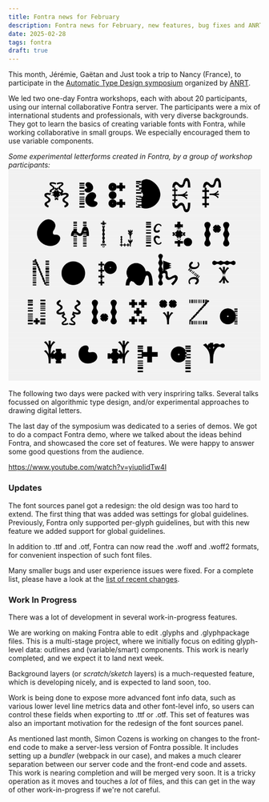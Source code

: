 ```yaml
---
title: Fontra news for February
description: Fontra news for February, new features, bug fixes and ANRT Automatic Type Design symposium
date: 2025-02-28
tags: fontra
draft: true
---
```

This month, Jérémie, Gaëtan and Just took a trip to Nancy (France), to participate in the [Automatic Type Design symposium](https://automatic-type-design.anrt-nancy.fr/colloques/automatic-type-design-3) organized by [ANRT](https://anrt-nancy.fr/en).

We led two one-day Fontra workshops, each with about 20 participants, using our internal collaborative Fontra server. The participants were a mix of international students and professionals, with very diverse backgrounds. They got to learn the basics of creating variable fonts with Fontra, while working collaborative in small groups. We especially encouraged them to use variable components.

_Some experimental letterforms created in Fontra, by a group of workshop participants:_
<img src="./workshopfontra.gif" alt="Screen recording of moving letterforms">


The following two days were packed with very inspriring talks. Several talks focussed on algorithmic type design, and/or experimental approaches to drawing digital letters.

The last day of the symposium was dedicated to a series of demos. We got to do a compact Fontra demo, where we talked about the ideas behind Fontra, and showcased the core set of features. We were happy to answer some good questions from the audience.

https://www.youtube.com/watch?v=yiupIidTw4I

### Updates

The font sources panel got a redesign: the old design was too hard to extend. The first thing that was added was settings for global guidelines. Previously, Fontra only supported per-glyph guidelines, but with this new feature we added support for global guidelines.

In addition to .ttf and .otf, Fontra can now read the .woff and .woff2 formats, for convenient inspection of such font files.

Many smaller bugs and user experience issues were fixed. For a complete list, please have a look at the [list of recent changes](https://fontra.xyz/changelog.html).

### Work In Progress

There was a lot of development in several work-in-progress features.

We are working on making Fontra able to edit .glyphs and .glyphpackage files. This is a multi-stage project, where we initially focus on editing glyph-level data: outlines and (variable/smart) components. This work is nearly completed, and we expect it to land next week.

Background layers (or _scratch/sketch_ layers) is a much-requested feature, which is developing nicely, and is expected to land soon, too.

Work is being done to expose more advanced font info data, such as various lower level line metrics data and other font-level info, so users can control these fields when exporting to .ttf or .otf. This set of features was also an important motivation for the redesign of the font sources panel.

As mentioned last month, Simon Cozens is working on changes to the front-end code to make a server-less version of Fontra possible. It includes setting up a _bundler_ (webpack in our case), and makes a much clearer separation between our server code and the front-end code and assets. This work is nearing completion and will be merged very soon. It is a tricky operation as it moves and touches a _lot_ of files, and this can get in the way of other work-in-progress if we're not careful.
